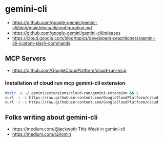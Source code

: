 # gemini-cli


* https://github.com/google-gemini/gemini-cli/blob/main/docs/cli/configuration.md
* https://github.com/google-gemini/gemini-cli/releases
* https://cloud.google.com/blog/topics/developers-practitioners/gemini-cli-custom-slash-commands


## MCP Servers
* https://github.com/GoogleCloudPlatform/cloud-run-mcp

### Installation of cloud run mcp gemini-cli extension
```bash
mkdir -p ~/.gemini/extensions/cloud-run/gemini-extension && \
curl -s -L https://raw.githubusercontent.com/GoogleCloudPlatform/cloud-run-mcp/main/gemini-extension.json > ~/.gemini/extensions/cloud-run/gemini-extension.json && \
curl -s -L https://raw.githubusercontent.com/GoogleCloudPlatform/cloud-run-mcp/main/gemini-extension/GEMINI.md > ~/.gemini/extensions/cloud-run/gemini-extension/GEMINI.md
```

## Folks writing about gemini-cli
* https://medium.com/@jackwoth This Week in gemini-cli
* https://medium.com/@iromin
